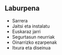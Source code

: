 
## Laburpena

- Sarrera
- Jaitsi eta instalatu
- Euskaraz jarri
- Segurtasun neurriak
- Oinarrizko ezarpenak
- Itxura eta diseinua
